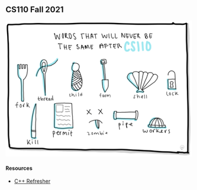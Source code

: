 ## CS110 Fall 2021

![CS110](CS110.png)

#### Resources
- [C++ Refresher](https://web.stanford.edu/class/archive/cs/cs110/cs110.1212/lectures/errata-c-plus-plus-refresher.html#(1))
